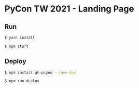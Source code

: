 # PyCon TW 2021 - Landing Page

## Run

```bash
$ yarn install
```

```bash
$ npm start
```

## Deploy

```bash
$ npm install gh-pages --save-dev
```

```bash
$ npm run deploy
```
